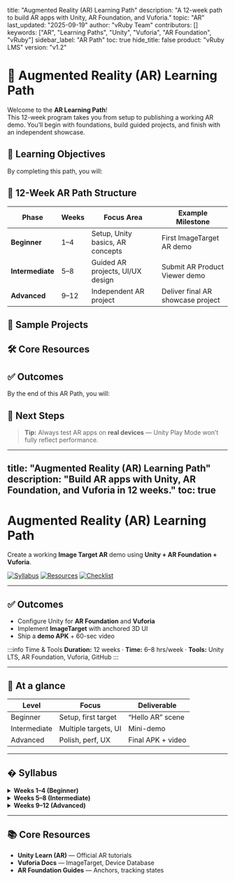 title: "Augmented Reality (AR) Learning Path"
description: "A 12-week path to build AR apps with Unity, AR Foundation, and Vuforia."
topic: "AR"
last_updated: "2025-09-19"
author: "vRuby Team"
contributors: []
keywords: ["AR", "Learning Paths", "Unity", "Vuforia", "AR Foundation", "vRuby"]
sidebar_label: "AR Path"
toc: true
hide_title: false
product: "vRuby LMS"
version: "v1.2"

# 🚀 Augmented Reality (AR) Learning Path

Welcome to the **AR Learning Path**!  
This 12-week program takes you from setup to publishing a working AR demo. You’ll begin with foundations, build guided projects, and finish with an independent showcase.


## 🎯 Learning Objectives
By completing this path, you will:


## 📅 12-Week AR Path Structure

| Phase            | Weeks  | Focus Area                        | Example Milestone                  |
|------------------|--------|-----------------------------------|------------------------------------|
| **Beginner**     | 1–4    | Setup, Unity basics, AR concepts  | First ImageTarget AR demo          |
| **Intermediate** | 5–8    | Guided AR projects, UI/UX design  | Submit AR Product Viewer demo      |
| **Advanced**     | 9–12   | Independent AR project            | Deliver final AR showcase project  |


## 🧪 Sample Projects


## 🛠️ Core Resources


## ✅ Outcomes
By the end of this AR Path, you will:


## 📌 Next Steps


> **Tip:** Always test AR apps on **real devices** — Unity Play Mode won’t fully reflect performance.
---
title: "Augmented Reality (AR) Learning Path"
description: "Build AR apps with Unity, AR Foundation, and Vuforia in 12 weeks."
toc: true
---

# Augmented Reality (AR) Learning Path

Create a working **Image Target AR** demo using **Unity + AR Foundation + Vuforia**.

[![Syllabus](https://img.shields.io/badge/View-Syllabus-2b6cb0)](#-syllabus)
[![Resources](https://img.shields.io/badge/Open-Core_Resources-805ad5)](#-core-resources)
[![Checklist](https://img.shields.io/badge/Track-Weekly_Checklist-2f855a)](../Forms/Weekly_Progress.md)

---

## ✅ Outcomes
- Configure Unity for **AR Foundation** and **Vuforia**
- Implement **ImageTarget** with anchored 3D UI
- Ship a **demo APK** + 60-sec video

:::info Time & Tools
**Duration:** 12 weeks · **Time:** 6–8 hrs/week · **Tools:** Unity LTS, AR Foundation, Vuforia, GitHub
:::

---

## 🧭 At a glance
| Level | Focus | Deliverable |
|---|---|---|
| Beginner | Setup, first target | “Hello AR” scene |
| Intermediate | Multiple targets, UI | Mini-demo |
| Advanced | Polish, perf, UX | Final APK + video |

---

## � Syllabus
<details>
<summary><strong>Weeks 1–4 (Beginner)</strong></summary>

- Install Unity LTS, Android/iOS modules  
- AR Foundation basics, Vuforia license + portal  
- First **ImageTarget** → place 3D name card

</details>

<details>
<summary><strong>Weeks 5–8 (Intermediate)</strong></summary>

- Multiple markers + UI overlay  
- Tap to toggle panels; save simple state  
- Build pipeline for Android

</details>

<details>
<summary><strong>Weeks 9–12 (Advanced)</strong></summary>

- Lighting, performance (draw calls)  
- UX polish (size, labels, distances)  
- Final recording + README

</details>

---

## 📚 Core Resources
- **Unity Learn (AR)** — Official AR tutorials  
- **Vuforia Docs** — ImageTarget, Device Database  
- **AR Foundation Guides** — Anchors, tracking states
